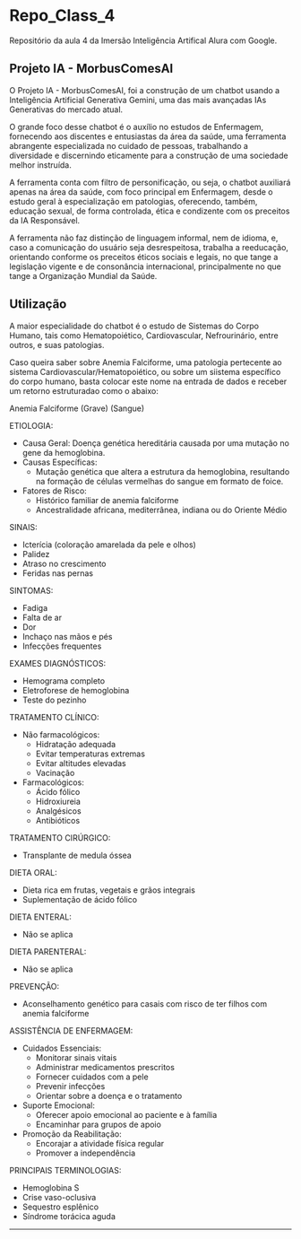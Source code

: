 # Repo_Class_4
Repositório da aula 4 da Imersão Inteligência Artifical Alura com Google.

## Projeto IA - MorbusComesAI
 O Projeto IA - MorbusComesAI, foi a construção de um chatbot usando a Inteligência Artificial Generativa Gemini, uma das mais avançadas IAs Generativas do mercado atual.

 O grande foco desse chatbot é o auxílio no estudos de Enfermagem, fornecendo aos discentes e entusiastas da área da saúde, uma ferramenta abrangente especializada no cuidado de pessoas, trabalhando a diversidade e discernindo eticamente para a construção de uma sociedade melhor instruída.
 
 A ferramenta conta com filtro de personificação, ou seja, o chatbot auxiliará apenas na área da saúde, com foco principal em Enfermagem, desde o estudo geral à especialização em patologias, oferecendo, também, educação sexual, de forma controlada, ética e condizente com os preceitos da IA Responsável.
 
 A ferramenta não faz distinção de linguagem informal, nem de idioma, e, caso a comunicação do usuário seja desrespeitosa, trabalha a reeducação, orientando conforme os preceitos éticos sociais e legais, no que tange a legislação vigente e de consonância internacional, principalmente no que tange a Organização Mundial da Saúde.
 
## Utilização
 A maior especialidade do chatbot é o estudo de Sistemas do Corpo Humano, tais como Hematopoiético, Cardiovascular, Nefrourinário, entre outros, e suas patologias.

 Caso queira saber sobre Anemia Falciforme, uma patologia pertecente ao sistema Cardiovascular/Hematopoiético, ou sobre um siistema específico do corpo humano, basta colocar este nome na entrada de dados e receber um retorno estruturadao como o abaixo:

 Anemia Falciforme (Grave)
 (Sangue)
 
 ETIOLOGIA:
 - Causa Geral: Doença genética hereditária causada por uma mutação no gene da hemoglobina.
 - Causas Específicas: 
     - Mutação genética que altera a estrutura da hemoglobina, resultando na formação de células vermelhas do sangue em formato de foice.
 - Fatores de Risco: 
     - Histórico familiar de anemia falciforme
     - Ancestralidade africana, mediterrânea, indiana ou do Oriente Médio
 
 SINAIS:
 - Icterícia (coloração amarelada da pele e olhos)
 - Palidez
 - Atraso no crescimento
 - Feridas nas pernas
 
 SINTOMAS:
 - Fadiga
 - Falta de ar
 - Dor
 - Inchaço nas mãos e pés
 - Infecções frequentes
 
 EXAMES DIAGNÓSTICOS:
 - Hemograma completo
 - Eletroforese de hemoglobina
 - Teste do pezinho
 
 TRATAMENTO CLÍNICO:
 - Não farmacológicos: 
     - Hidratação adequada
     - Evitar temperaturas extremas
     - Evitar altitudes elevadas
     - Vacinação
 - Farmacológicos: 
     - Ácido fólico
     - Hidroxiureia
     - Analgésicos
     - Antibióticos
 
 TRATAMENTO CIRÚRGICO:
 - Transplante de medula óssea
 
 DIETA ORAL:
 - Dieta rica em frutas, vegetais e grãos integrais
 - Suplementação de ácido fólico
 
 DIETA ENTERAL:
 - Não se aplica
 
 DIETA PARENTERAL:
 - Não se aplica
 
 PREVENÇÃO:
 - Aconselhamento genético para casais com risco de ter filhos com anemia falciforme
 
 ASSISTÊNCIA DE ENFERMAGEM:
 - Cuidados Essenciais: 
     - Monitorar sinais vitais
     - Administrar medicamentos prescritos
     - Fornecer cuidados com a pele
     - Prevenir infecções
     - Orientar sobre a doença e o tratamento
 - Suporte Emocional: 
     - Oferecer apoio emocional ao paciente e à família
     - Encaminhar para grupos de apoio
 - Promoção da Reabilitação: 
     - Encorajar a atividade física regular
     - Promover a independência
 
 PRINCIPAIS TERMINOLOGIAS:
 - Hemoglobina S
 - Crise vaso-oclusiva
 - Sequestro esplênico
 - Síndrome torácica aguda 
 
 ----------------------------------------------------------
